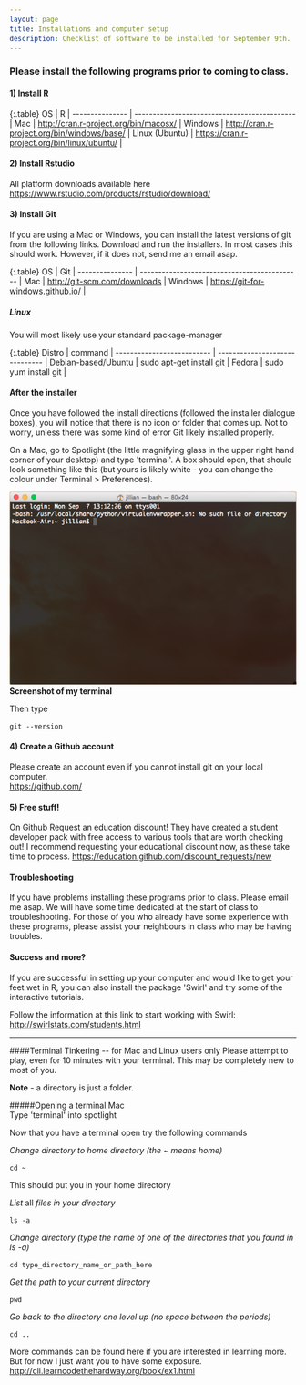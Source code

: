 ```yaml
---
layout: page
title: Installations and computer setup
description: Checklist of software to be installed for September 9th. 
---
```

  

### Please install the following programs prior to coming to class.  
  

#### 1) Install R

{:.table}
OS              | R                                            |
--------------- | -------------------------------------------- |
Mac             | http://cran.r-project.org/bin/macosx/        |
Windows         | http://cran.r-project.org/bin/windows/base/  |
Linux (Ubuntu)  | https://cran.r-project.org/bin/linux/ubuntu/ |

  
#### 2) Install Rstudio

All platform downloads available here
https://www.rstudio.com/products/rstudio/download/  
  

#### 3) Install Git
If you are using a Mac or Windows, you can install the latest versions of git from the following links. Download and run the installers. In most cases this should work. However, if it does not, send me an email asap. 

{:.table}
OS              | Git                                          |
--------------- | -------------------------------------------- |
Mac             | http://git-scm.com/downloads                 |
Windows         | https://git-for-windows.github.io/           |


##### **Linux**
You will most likely use your standard package-manager 

{:.table}
Distro                     | command                        |
-------------------------- | ------------------------------ |
Debian-based/Ubuntu        | sudo apt-get install git       |
Fedora                     | sudo yum install git           |


#### After the installer
Once you have followed the install directions (followed the installer dialogue boxes), you will notice that there is no icon or folder that comes up. Not to worry, unless there was some kind of error Git likely installed properly.  

On a Mac, go to Spotlight (the little magnifying glass in the upper right hand corner of your desktop) and type 'terminal'. A box should open, that should look something like this (but yours is likely white - you can change the colour under Terminal > Preferences).

![Screenshot of my terminal](../images/terminal.png "Screenshot of my terminal")
**Screenshot of my terminal**  

Then type

~~~
git --version
~~~


#### 4) Create a Github account

Please create an account even if you cannot install git on your local computer.  
https://github.com/  


#### 5) Free stuff!
On Github Request an education discount! They have created a student developer pack with free access to various tools that are worth checking out! I recommend requesting your educational discount now, as these take time to process. 
https://education.github.com/discount_requests/new  



#### Troubleshooting
If you have problems installing these programs prior to class. Please email me asap. We will have some time dedicated at the start of class to troubleshooting. For those of you who already have some experience with these programs, please assist your neighbours in class who may be having troubles.  



#### Success and more?
If you are successful in setting up your computer and would like to get your feet wet in R, you can also install the package 'Swirl' and try some of the interactive tutorials. 


Follow the information at this link to start working with Swirl: http://swirlstats.com/students.html  


------------------------------------------------------------------------------------------

####Terminal Tinkering -- for Mac and Linux users only
Please attempt to play, even for 10 minutes with your terminal. This may be completely new to most of you.

**Note** - a directory is just a folder. 

#####Opening a terminal
Mac  
Type 'terminal' into spotlight  


Now that you have a terminal open try the following commands  

*Change directory to home directory (the ~ means home)*

~~~
cd ~  
~~~

This should put you in your home directory

*List* all *files in your directory*

~~~
ls -a
~~~

*Change directory (type the name of one of the directories that you found in ls -a)*

~~~
cd type_directory_name_or_path_here
~~~

*Get the path to your current directory*

~~~
pwd
~~~

*Go back to the directory one level up (no space between the periods)*

~~~
cd ..
~~~

More commands can be found here if you are interested in learning more. But for now I just want you to have some exposure. 
http://cli.learncodethehardway.org/book/ex1.html












